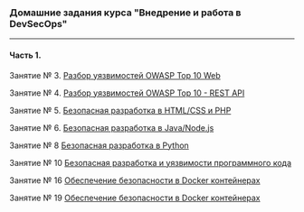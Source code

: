 ### Домашние задания курса "Внедрение и работа в DevSecOps"

------

#### Часть 1.

Занятие № 3. [Разбор уязвимостей OWASP Top 10 Web](https://github.com/skushnerchuk/devsecops/tree/master/month-1/03)

Занятие № 4. [Разбор уязвимостей OWASP Top 10 - REST API](https://github.com/skushnerchuk/devsecops/tree/master/month-1/04)

Занятие № 5. [Безопасная разработка в HTML/CSS и PHP](https://github.com/skushnerchuk/devsecops/tree/master/month-1/05)

Занятие № 6. [Безопасная разработка в Java/Node.js](https://github.com/skushnerchuk/devsecops/tree/master/month-1/06)

Занятие № 8 [Безопасная разработка в Python](https://github.com/skushnerchuk/devsecops/tree/master/month-2/08)

Занятие № 10 [Безопасная разработка и уязвимости программного кода](https://github.com/skushnerchuk/devsecops/tree/master/month-2/10)

Занятие № 16 [Обеспечение безопасности в Docker контейнерах](https://github.com/skushnerchuk/devsecops/tree/master/month-3/15)

Занятие № 19 [Обеспечение безопасности в Docker контейнерах](https://github.com/skushnerchuk/devsecops/tree/master/month-3/19)
